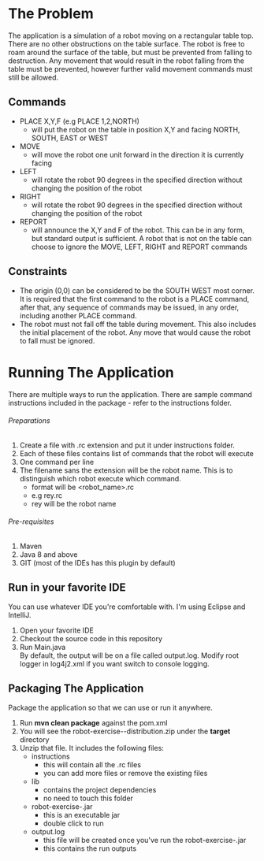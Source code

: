 # The Problem
The application is a simulation of a robot moving on a rectangular table top. There are no other obstructions on the table surface. The robot is free to roam around the surface of the table, but must be prevented from falling to destruction. Any movement that would result in the robot falling from the table must be prevented, however further valid movement commands must still be allowed.

## Commands
- PLACE X,Y,F (e.g PLACE 1,2,NORTH)
    - will put the robot on the table in position X,Y and facing NORTH, SOUTH, EAST or WEST
- MOVE
    - will move the robot one unit forward in the direction it is currently facing
- LEFT
    - will rotate the robot 90 degrees in the specified direction without changing the position of the robot
- RIGHT
    - will rotate the robot 90 degrees in the specified direction without changing the position of the robot
- REPORT
    - will announce the X,Y and F of the robot. This can be in any form, but standard output is sufficient. A robot that is not on the table can choose to ignore the MOVE, LEFT, RIGHT and REPORT commands

## Constraints
- The origin (0,0) can be considered to be the SOUTH WEST most corner. It is required that the first command to the robot is a PLACE command, after that, any sequence of commands may be issued, in any order, including another PLACE command.
- The robot must not fall off the table during movement. This also includes the initial placement of the robot. Any move that would cause the robot to fall must be ignored.

# Running The Application
There are multiple ways to run the application. There are sample command instructions included in the package - refer to the instructions folder.

###### Preparations
1. Create a file with .rc extension and put it under instructions folder.
2. Each of these files contains list of commands that the robot will execute
3. One command per line
4. The filename sans the extension will be the robot name. This is to distinguish which robot execute which command.
    - format will be <robot_name>.rc
    - e.g rey.rc
    - rey will be the robot name

###### Pre-requisites
1. Maven
2. Java 8 and above
3. GIT (most of the IDEs has this plugin by default)

## Run in your favorite IDE
You can use whatever IDE you're comfortable with. I'm using Eclipse and IntelliJ.
1. Open your favorite IDE
2. Checkout the source code in this repository
3. Run Main.java
<br/>By default, the output will be on a file called output.log. Modify root logger in log4j2.xml if you want switch to console logging.

## Packaging The Application
Package the application so that we can use or run it anywhere.
1. Run **mvn clean package** against the pom.xml
2. You will see the robot-exercise-<version>-distribution.zip under the **target** directory
3. Unzip that file. It includes the following files:
    - instructions
        - this will contain all the .rc files
        - you can add more files or remove the existing files
    - lib
        - contains the project dependencies
        - no need to touch this folder
    - robot-exercise-**<version>**.jar
        - this is an executable jar
        - double click to run
    - output.log
        - this file will be created once you've run the robot-exercise-**<version>**.jar
        - this contains the run outputs


